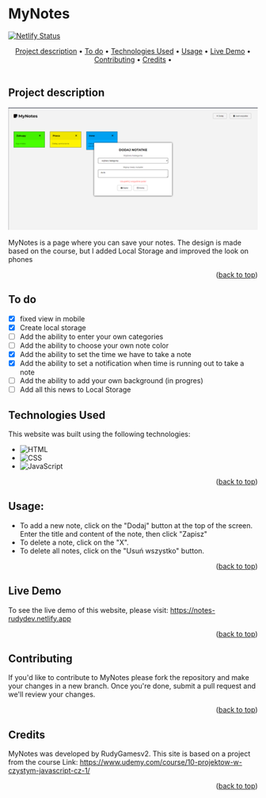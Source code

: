<a name="readme-top"></a>

# MyNotes
[![Netlify Status](https://api.netlify.com/api/v1/badges/e0c94fda-4a74-4476-bc46-fd077bfa4407/deploy-status)](https://app.netlify.com/sites/notes-rudydev/deploys)
<!-- TABLE OF CONTENTS -->
<div align="center">
  <a href="#project-description">Project description</a> •
  <a href="#to-do">To do</a> •
  <a href="#technologies-used">Technologies Used</a> •
  <a href="#usage">Usage</a> •
  <a href="#live-demo">Live Demo</a> •
  <a href="#contributing">Contributing</a> •
  <a href="#credits">Credits</a> •
</div>

<br>

## Project description

![Site screenshot][product-screenshot] <br>

MyNotes is a page where you can save your notes. 
The design is made based on the course, but I added Local Storage and improved the look on phones

<p align="right">(<a href="#readme-top">back to top</a>)</p>

## To do

- [x] fixed view in mobile
- [x] Create local storage
- [ ] Add the ability to enter your own categories
- [ ] Add the ability to choose your own note color
- [x] Add the ability to set the time we have to take a note
- [x] Add the ability to set a notification when time is running out to take a note
- [ ] Add the ability to add your own background (in progres)
- [ ] Add all this news to Local Storage

## Technologies Used

This website was built using the following technologies:

- ![HTML][html-img]
- ![CSS][css-img]
- ![JavaScript][js-img]

<p align="right">(<a href="#readme-top">back to top</a>)</p>

## Usage:

- To add a new note, click on the "Dodaj" button at the top of the screen. 
Enter the title and content of the note, then click "Zapisz" <br>
- To delete a note, click on the "X". <br>
- To delete all notes, click on the "Usuń wszystko" button. <br>

<p align="right">(<a href="#readme-top">back to top</a>)</p>

## Live Demo

To see the live demo of this website, please visit: https://notes-rudydev.netlify.app

<p align="right">(<a href="#readme-top">back to top</a>)</p>

## Contributing

If you'd like to contribute to MyNotes please fork the repository and make your changes in a new branch. Once you're done, submit a pull request and we'll review your changes.

<p align="right">(<a href="#readme-top">back to top</a>)</p>

## Credits

MyNotes was developed by RudyGamesv2.
This site is based on a project from the course
Link: https://www.udemy.com/course/10-projektow-w-czystym-javascript-cz-1/

<p align="right">(<a href="#readme-top">back to top</a>)</p>

[product-screenshot]: screen.png
[html-img]: https://img.shields.io/badge/-HTML-E34F26?logo=html5&logoColor=white
[css-img]: https://img.shields.io/badge/-CSS-1572B6?logo=css3&logoColor=white
[js-img]: https://img.shields.io/badge/-JS-F7DF1E?logo=javaScript&logoColor=white
